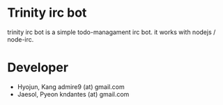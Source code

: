 # Trinity irc bot

 trinity irc bot is a simple todo-managament irc bot. it works with nodejs / node-irc.


# Developer 

 - Hyojun, Kang admire9 (at) gmail.com
 - Jaesol, Pyeon kndantes (at) gmail.com
